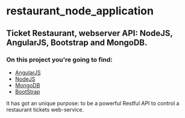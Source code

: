 # restaurant_node_application
<h2>Ticket Restaurant, webserver API: NodeJS, AngularJS, Bootstrap and MongoDB.</h2>
<h3>On this project you're going to find:</h3>

<ul>
 <li><a href="https://angularjs.org/" target="blank">AngularJS</a></li>
 <li><a href="https://nodejs.org/en/" target="blank">NodeJS</a></li>
 <li><a href="https://www.mongodb.org/" target="blank">MongoDB</a></li>
 <li><a href="http://getbootstrap.com/" target="blank">BootStrap</a></li>
</ul>

<p>It has got an unique purpose: to be a powerful Restful API to control a restaurant tickets web-service.</P>
